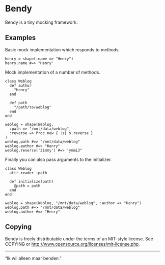 # Bendy

Bendy is a tiny mocking framework.

## Examples

Basic mock implementation which responds to methods.

	henry = shape(:name => "Henry")
	henry.name #=> "Henry"

Mock implementation of a number of methods.

	class Weblog
	  def author
	  	"Henry"
	  end
	  
	  def path
	  	"/path/to/weblog"
	  end
	end
	
	weblog = shape(Weblog,
	  :path => "/mnt/data/weblog",
	  :reverse => Proc.new { |s| s.reverse }
	)
	weblog.path #=> "/mnt/data/weblog"
	weblog.author #=> "Henry"
	weblog.reverse('Jimmy') #=> 'ymmiJ"

Finally you can also pass arguments to the initializer.

    class Weblog
      attr_reader :path
      
      def initialize(path)
        @path = path
      end
    end
    
	weblog = shape(Weblog, "/mnt/data/weblog", :author => "Henry")
	weblog.path #=> "/mnt/data/weblog"
	weblog.author #=> "Henry"

## Copying

Bendy is freely distributable under the terms of an MIT-style license. See COPYING or http://www.opensource.org/licenses/mit-license.php.

-----

“Ik wil alleen maar benden.”